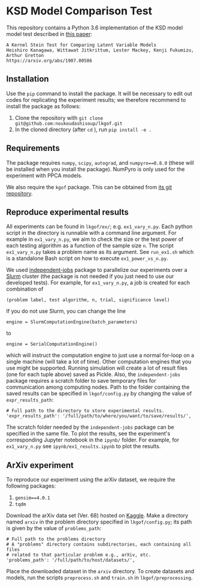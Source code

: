 # KSD Model Comparison Test

This repository contains a Python 3.6 implementation of the KSD model model test
described in [this paper](https://arxiv.org/abs/1907.00586):

    A Kernel Stein Test for Comparing Latent Variable Models
    Heishiro Kanagawa, Wittawat Jitkrittum, Lester Mackey, Kenji Fukumizu, Arthur Gretton
    https://arxiv.org/abs/1907.00586

## Installation

Use the `pip` command to install the package.
It will be necessary to edit out codes for replicating the experiment results; we therefore recommend to install the package as follows:

1. Clone the repository with  `git clone git@github.com:noukoudashisoup/lkgof.git`
2. In the cloned directory (after `cd` ), run `pip install -e .`

## Requirements

The package requires `numpy`, `scipy`, `autograd`, and `numpyro==0.8.0` (these will be installed when you install the package).
NumPyro is only used for the experiment with PPCA models.

We also require the `kgof` package. This can be obtained from [its git
  repository](https://github.com/wittawatj/kernel-gof).

## Reproduce experimental results

All experiments can be found in `lkgof/ex/`; e.g. `ex1_vary_n.py`.
Each python script in the directory is runnable with a command line
argument. For example in
`ex1_vary_n.py`, we aim to check the size or the test power of each testing algorithm
as a function of the sample size `n`. The script `ex1_vary_n.py` takes a
problem name as its argument. See `run_ex1.sh` which is a standalone Bash
script on how to execute  `ex1_power_vs_n.py`.

We used [independent-jobs](https://github.com/wittawatj/independent-jobs)
package to parallelize our experiments over a
[Slurm](http://slurm.schedmd.com/) cluster (the package is not needed if you
just need to use our developed tests). For example, for
`ex1_vary_n.py`, a job is created for each combination of

    (problem label, test algorithm, n, trial, significance level)

If you do not use Slurm, you can change the line

    engine = SlurmComputationEngine(batch_parameters)

to

    engine = SerialComputationEngine()

which will instruct the computation engine to just use a normal for-loop on a
single machine (will take a lot of time). Other computation engines that you
use might be supported. Running simulation will
create a lot of result files (one for each tuple above) saved as Pickle. Also, the `independent-jobs`
package requires a scratch folder to save temporary files for communication
among computing nodes. Path to the folder containing the saved results can be specified in
`lkgof/config.py` by changing the value of `expr_results_path`:

    # Full path to the directory to store experimental results.
    'expr_results_path': '/full/path/to/where/you/want/to/save/results/',

The scratch folder needed by the `independent-jobs` package can be specified in the same file.
To plot the results, see the experiment's corresponding Jupyter notebook in the
`ipynb/` folder. For example, for `ex1_vary_n.py` see
`ipynb/ex1_results.ipynb` to plot the results.


## ArXiv experiment

To reproduce our experiment using the arXiv dataset, we require the following packages: 

1. `gensim==4.0.1`
2. `tqdm`

Download the arXiv data set (Ver. 68) hosted on [Kaggle](https://www.kaggle.com/datasets/Cornell-University/arxiv).
Make a directory named `arxiv` in the problem directory specified in `lkgof/config.py`; its path is given by the value of `problems_path`:

    # Full path to the problems directory
    # A "problems" directory contains subdirectories, each containing all files
    # related to that particular problem e.g., arXiv, etc.
    'problems_path': '/full/path/to/host/datasets/',

Place the downloaded dataset in the `arxiv` directory. 
To create datasets and models, run the scripts `preprocess.sh` and `train.sh` in `lkgof/preprocessing`. 